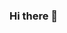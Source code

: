 ### Hi there 👋

<!--
**sahajunior/sahajunior** is a ✨ _special_ ✨ repository because its `README.md` (this file) appears on your GitHub profile.

Here are some ideas to get you started:

- 🔭 I’m currently working on PAP International LTD...
- 🌱 I’m currently learning Node JS...
- 👯 I’m looking to collaborate on Web Development Projects...
- 🤔 I’m looking for help with Node JS...
- 💬 Ask me about Technologu...
- 📫 How to reach me: @sahajunior on instagram...
- 😄 Pronouns: SH O MOY...
- ⚡ Fun fact: 404 Not Error...
-->
